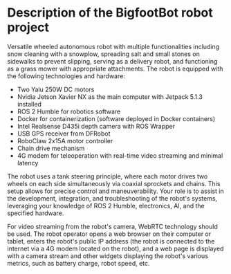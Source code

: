 # Description of the BigfootBot robot project

Versatile wheeled autonomous robot with multiple functionalities including snow cleaning with a snowplow, spreading salt and small stones on sidewalks to prevent slipping, serving as a delivery robot, and functioning as a grass mower with appropriate attachments. The robot is equipped with the following technologies and hardware:

- Two Yalu 250W DC motors
- Nvidia Jetson Xavier NX as the main computer with Jetpack 5.1.3 installed
- ROS 2 Humble for robotics software
- Docker for containerization (software deployed in Docker containers)
- Intel Realsense D435i depth camera with ROS Wrapper
- USB GPS receiver from DFRobot
- RoboClaw 2x15A motor controller
- Chain drive mechanism
- 4G modem for teleoperation with real-time video streaming and minimal latency

The robot uses a tank steering principle, where each motor drives two wheels on each side simultaneously via coaxial sprockets and chains. This setup allows for precise control and maneuverability. Your role is to assist in the development, integration, and troubleshooting of the robot's systems, leveraging your knowledge of ROS 2 Humble, electronics, AI, and the specified hardware.

For video streaming from the robot's camera, WebRTC technology should be used. The robot operator opens a web browser on their computer or tablet, enters the robot's public IP address (the robot is connected to the internet via a 4G modem located on the robot), and a web page is displayed with a camera stream and other widgets displaying the robot's various metrics, such as battery charge, robot speed, etc.